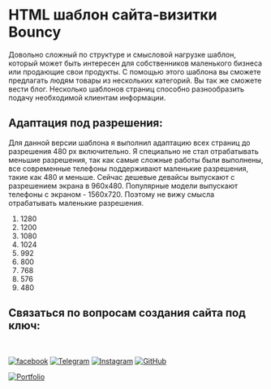 
# HTML шаблон сайта-визитки Bouncy

Довольно сложный по структуре и смысловой нагрузке шаблон, который может быть интересен для собственников маленького бизнеса или продающие свои продукты. С помощью этого шаблона вы сможете предлагать людям товары из нескольких категорий.
Вы так же сможете вести блог. Несколько шаблонов страниц способно разнообразить подачу необходимой клиентам информации.


## Адаптация под разрешения:

Для данной версии шаблона я выполнил адаптацию всех страниц до разрешения  480 рх включительно. Я специально не стал отрабатывать меньшие разрешения, так как самые сложные работы были выполнены, все современные телефоны поддерживают маленькие разрешения, такие как 480 и меньше. Сейчас дешевые девайсы выпускают с разрешением экрана в 960х480. Популярные модели выпускают телефоны с экраном - 1560х720. Поэтому не вижу смысла отрабатывать маленькие разрешения.  

1. 1280
2. 1200
3. 1080
4. 1024
5. 992
6. 800
7. 768
8. 576
9. 480

## Связаться по вопросам создания сайта под ключ:
<br>

[![facebook](https://img.shields.io/badge/-Facebook-1877F2?style=for-the-badge&logo=Figma&logoColor=eeffff)](https://www.facebook.com/frontendercode)
[![Telegram](https://img.shields.io/badge/-Telegram-26A5E4?style=for-the-badge&logo=Telegram&logoColor=eeffff)](https://t.me/frontendcoder)
[![Instagram](https://img.shields.io/badge/-Instagram-E4405F?style=for-the-badge&logo=Instagram&logoColor=eeffff)](https://www.instagram.com/frontendercode/?hl=ru)
[![GitHub](https://img.shields.io/badge/-GitHub-181717?style=for-the-badge&logo=GitHub&logoColor=eeffff)](https://github.com/frontend-coder)



[![Portfolio](https://img.shields.io/badge/-Портфолио-181717?style=for-the-badge&logo=Internet-Archive&logoColor=eeffff)](https://frontend-coder.github.io)
